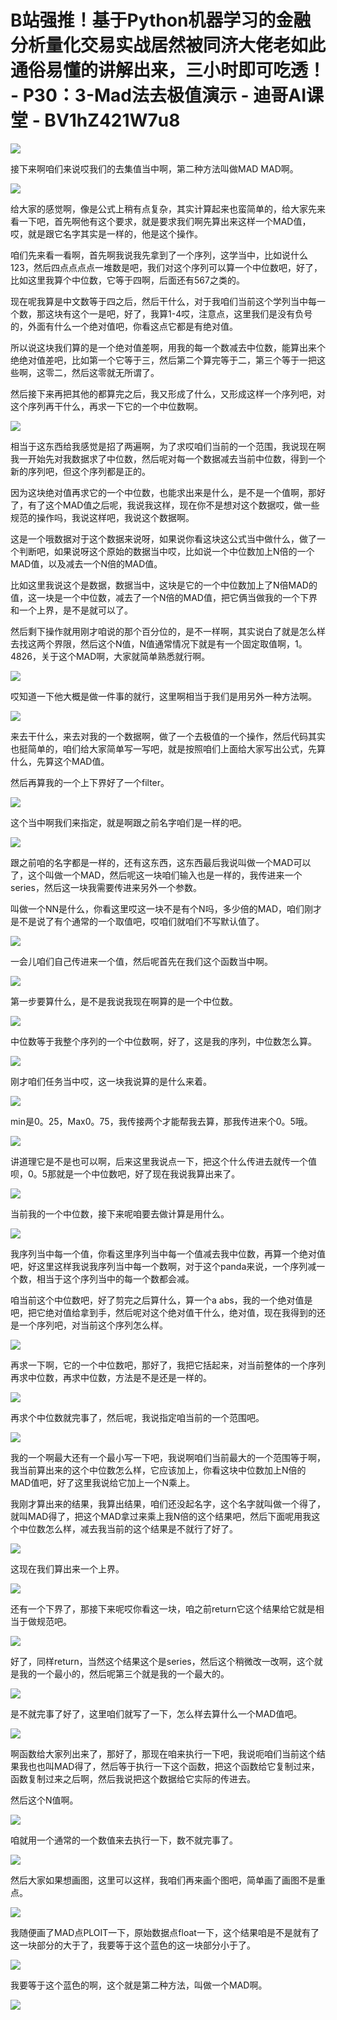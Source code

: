 # B站强推！基于Python机器学习的金融分析量化交易实战居然被同济大佬老如此通俗易懂的讲解出来，三小时即可吃透！ - P30：3-Mad法去极值演示 - 迪哥AI课堂 - BV1hZ421W7u8

![](img/65a7661e520e3c930decaa6856bb5359_0.png)

接下来啊咱们来说哎我们的去集值当中啊，第二种方法叫做MAD MAD啊。

![](img/65a7661e520e3c930decaa6856bb5359_2.png)

给大家的感觉啊，像是公式上稍有点复杂，其实计算起来也蛮简单的，给大家先来看一下吧，首先啊他有这个要求，就是要求我们啊先算出来这样一个MAD值，哎，就是跟它名字其实是一样的，他是这个操作。

咱们先来看一看啊，首先啊我说我先拿到了一个序列，这学当中，比如说什么123，然后四点点点点一堆数是吧，我们对这个序列可以算一个中位数吧，好了，比如这里我算个中位数，它等于四啊，后面还有567之类的。

现在呢我算是中文数等于四之后，然后干什么，对于我咱们当前这个学列当中每一个数，那这块有这个一是吧，好了，我算1-4哎，注意点，这里我们是没有负号的，外面有什么一个绝对值吧，你看这点它都是有绝对值。

所以说这块我们算的是一个绝对值差啊，用我的每一个数减去中位数，能算出来个绝绝对值差吧，比如第一个它等于三，然后第二个算完等于二，第三个等于一把这些啊，这零二，然后这零就无所谓了。

然后接下来再把其他的都算完之后，我又形成了什么，又形成这样一个序列吧，对这个序列再干什么，再求一下它的一个中位数啊。



![](img/65a7661e520e3c930decaa6856bb5359_4.png)

相当于这东西给我感觉是招了两遍啊，为了求哎咱们当前的一个范围，我说现在啊我一开始先对我数据求了中位数，然后呢对每一个数据减去当前中位数，得到一个新的序列吧，但这个序列都是正的。

因为这块绝对值再求它的一个中位数，也能求出来是什么，是不是一个值啊，那好了，有了这个MAD值之后呢，我说我这样，现在你不是想对这个数据哎，做一些规范的操作吗，我说这样吧，我说这个数据啊。

这是一个哦数据对于这个数据来说呀，如果说你看这块这公式当中做什么，做了一个判断吧，如果说呀这个原始的数据当中哎，比如说一个中位数加上N倍的一个MAD值，以及减去一个N倍的MAD值。

比如这里我说这个是数据，数据当中，这块是它的一个中位数加上了N倍MAD的值，这一块是一个中位数，减去了一个N倍的MAD值，把它俩当做我的一个下界和一个上界，是不是就可以了。

然后剩下操作就用刚才咱说的那个百分位的，是不一样啊，其实说白了就是怎么样去找这两个界限，然后这个N值，N值通常情况下就是有一个固定取值啊，1。4826，关于这个MAD啊，大家就简单熟悉就行啊。



![](img/65a7661e520e3c930decaa6856bb5359_6.png)

哎知道一下他大概是做一件事的就行，这里啊相当于我们是用另外一种方法啊。

![](img/65a7661e520e3c930decaa6856bb5359_8.png)

来去干什么，来去对我的一个数据啊，做了一个去极值的一个操作，然后代码其实也挺简单的，咱们给大家简单写一写吧，就是按照咱们上面给大家写出公式，先算什么，先算这个MAD值。

然后再算我的一个上下界好了一个filter。

![](img/65a7661e520e3c930decaa6856bb5359_10.png)

这个当中啊我们来指定，就是啊跟之前名字咱们是一样的吧。

![](img/65a7661e520e3c930decaa6856bb5359_12.png)

跟之前咱的名字都是一样的，还有这东西，这东西最后我说叫做一个MAD可以了，这个叫做一个MAD，然后呢这一块咱们输入也是一样的，我传进来一个series，然后这一块我需要传进来另外一个参数。

叫做一个NN是什么，你看这里哎这一块不是有个N吗，多少倍的MAD，咱们刚才是不是说了有个通常的一个取值吧，哎咱们就咱们不写默认值了。



![](img/65a7661e520e3c930decaa6856bb5359_14.png)

一会儿咱们自己传进来一个值，然后呢首先在我们这个函数当中啊。

![](img/65a7661e520e3c930decaa6856bb5359_16.png)

第一步要算什么，是不是我说我现在啊算的是一个中位数。

![](img/65a7661e520e3c930decaa6856bb5359_18.png)

中位数等于我整个序列的一个中位数啊，好了，这是我的序列，中位数怎么算。

![](img/65a7661e520e3c930decaa6856bb5359_20.png)

刚才咱们任务当中哎，这一块我说算的是什么来着。

![](img/65a7661e520e3c930decaa6856bb5359_22.png)

min是0。25，Max0。75，我传接两个才能帮我去算，那我传进来个0。5哦。

![](img/65a7661e520e3c930decaa6856bb5359_24.png)

讲道理它是不是也可以啊，后来这里我说点一下，把这个什么传进去就传一个值呗，0。5那就是一个中位数吧，好了现在我说我算出来了。



![](img/65a7661e520e3c930decaa6856bb5359_26.png)

当前我的一个中位数，接下来呢咱要去做计算是用什么。

![](img/65a7661e520e3c930decaa6856bb5359_28.png)

我序列当中每一个值，你看这里序列当中每一个值减去我中位数，再算一个绝对值吧，好这里这样我说我序列当中每一个数啊，对于这个panda来说，一个序列减一个数，相当于这个序列当中的每一个数都会减。

咱当前这个中位数吧，好了剪完之后算什么，算一个a abs，我的一个绝对值是吧，把它绝对值给拿到手，然后呢对这个绝对值干什么，绝对值，现在我得到的还是一个序列吧，对当前这个序列怎么样。



![](img/65a7661e520e3c930decaa6856bb5359_30.png)

再求一下啊，它的一个中位数吧，那好了，我把它括起来，对当前整体的一个序列再求中位数，再求中位数，方法是不是还是一样的。



![](img/65a7661e520e3c930decaa6856bb5359_32.png)

再求个中位数就完事了，然后呢，我说指定咱当前的一个范围吧。

![](img/65a7661e520e3c930decaa6856bb5359_34.png)

我的一个啊最大还有一个最小写一下吧，我说啊咱们当前最大的一个范围等于啊，我当前算出来的这个中位数怎么样，它应该加上，你看这块中位数加上N倍的MAD值吧，好了这里我说给它加上一个N乘上。

我刚才算出来的结果，我算出结果，咱们还没起名字，这个名字就叫做一个得了，就叫MAD得了，把这个MAD拿过来乘上我N倍的这个结果吧，然后下面呢用我这个中位数怎么样，减去我当前的这个结果是不就行了好了。



![](img/65a7661e520e3c930decaa6856bb5359_36.png)

这现在我们算出来一个上界。

![](img/65a7661e520e3c930decaa6856bb5359_38.png)

还有一个下界了，那接下来呢哎你看这一块，咱之前return它这个结果给它就是相当于做规范吧。

![](img/65a7661e520e3c930decaa6856bb5359_40.png)

好了，同样return，当然这个结果这个是series，然后这个稍微改一改啊，这个就是我的一个最小的，然后呢第三个就是我的一个最大的。



![](img/65a7661e520e3c930decaa6856bb5359_42.png)

是不就完事了好了，这里咱们就写了一下，怎么样去算什么一个MAD值吧。

![](img/65a7661e520e3c930decaa6856bb5359_44.png)

啊函数给大家列出来了，那好了，那现在咱来执行一下吧，我说呃咱们当前这个结果我也也叫MAD得了，然后等于执行一下这个函数，把这个函数给它复制过来，函数复制过来之后啊，然后我说把这个数据给它实际的传进去。

然后这个N值啊。

![](img/65a7661e520e3c930decaa6856bb5359_46.png)

咱就用一个通常的一个数值来去执行一下，数不就完事了。

![](img/65a7661e520e3c930decaa6856bb5359_48.png)

然后大家如果想画图，这里可以这样，我咱们再来画个图吧，简单画了画图不是重点。

![](img/65a7661e520e3c930decaa6856bb5359_50.png)

我随便画了MAD点PLOIT一下，原始数据点float一下，这个结果咱是不是就有了这一块部分的大于了，我要等于这个蓝色的这一块部分小于了。



![](img/65a7661e520e3c930decaa6856bb5359_52.png)

我要等于这个蓝色的啊，这个就是第二种方法，叫做一个MAD啊。

![](img/65a7661e520e3c930decaa6856bb5359_54.png)